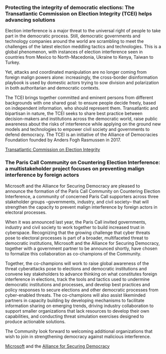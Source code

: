 ### Protecting the integrity of democratic elections: The Transatlantic Commission on Election Integrity (TCEI) helps advancing solutions

Election interference is a major threat to the universal right of people to take part in the democratic process. Still, democratic governments and technology companies around the world are scrambling to meet the challenges of the latest election meddling tactics and technologies. This is a global phenomenon, with instances of election interference seen in countries from Mexico to North-Macedonia, Ukraine to Kenya, Taiwan to Turkey.

Yet, attacks and coordinated manipulation are no longer coming from foreign malign powers alone: increasingly, the cross-border disinformation playbook is used by domestic actors trying to sow division and polarization in both authoritarian and democratic contexts.

The TCEI brings together committed and eminent persons from different backgrounds with one shared goal: to ensure people decide freely, based on independent information, who should represent them. Transatlantic and bipartisan in nature, the TCEI seeks to share best practice between decision-makers and institutions across the democratic world, raise public awareness about the risks of interference while applying on the ground new models and technologies to empower civil society and governments to defend democracy. The TCEI is an initiative of the Alliance of Democracies Foundation founded by Anders Fogh Rasmussen in 2017.

[Transatlantic Commission on Election Integrity](https://www.allianceofdemocracies.org/transatlantic-commission-on-election-integrity/)

### The Paris Call Community on Countering Election Interference: a multistakeholder project focuses on preventing malign interference by foreign actors

Microsoft and the Alliance for Securing Democracy are pleased to announce the formation of the Paris Call Community on Countering Election Interference, a community of concerned Paris Call supporters across three stakeholder groups –governments, industry, and civil society– that will strengthen the capacity to prevent malign interference by foreign actors in electoral processes.

When it was announced last year, the Paris Call invited governments, industry and civil society to work together to build increased trust in cyberspace. Recognizing that the growing challenge that cyber threats pose to electoral processes is part of a broader, multifaceted threat to democratic institutions, Microsoft and the Alliance for Securing Democracy, together with a government partner to be announced shortly, have chosen to formalize this collaboration as co-champions of the Community.

Together, the co-champions will work to raise global awareness of the threat cyberattacks pose to elections and democratic institutions and convene key stakeholders to advance thinking on what constitutes foreign interference in elections, track the tools and tactics used to undermine democratic institutions and processes, and develop best practices and policy responses to secure elections and other democratic processes from cyber-enabled threats. The co-champions will also assist likeminded partners in capacity building by developing mechanisms to facilitate information sharing on emerging trends, driving industry collaboration to support smaller organizations that lack resources to develop their own capabilities, and conducting threat simulation exercises designed to produce actionable solutions.

The Community look forward to welcoming additional organizations that wish to join in strengthening democracy against malicious interference.

[Microsoft](https://www.microsoft.com/) and the [Alliance for Securing Democracy](https://securingdemocracy.gmfus.org/)
